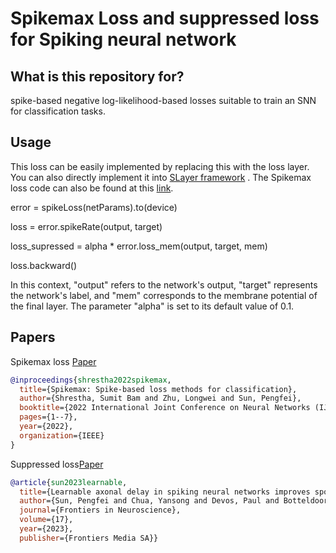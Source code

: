 # Spikemax Loss and suppressed loss for Spiking neural network

## **What is this repository for?**

spike-based negative log-likelihood-based losses suitable to train an SNN for classification tasks.

## **Usage**

This loss can be easily implemented by replacing this with the loss layer. You can also directly implement it into [SLayer framework](https://github.com/bamsumit/slayerPytorch) 
. The Spikemax loss code can also be found at this [link](https://github.com/lava-nc/lava-dl/blob/main/src/lava/lib/dl/slayer/loss.py.).

error = spikeLoss(netParams).to(device)

loss = error.spikeRate(output, target)

loss_supressed =  alpha * error.loss_mem(output, target, mem)

loss.backward()

In this context, "output" refers to the network's output, "target" represents the network's label, and "mem" corresponds to the membrane potential of the final layer. The parameter "alpha" is set to its default value of 0.1.

## **Papers**

Spikemax loss [Paper](https://ieeexplore.ieee.org/abstract/document/9892379)


```bibtex
@inproceedings{shrestha2022spikemax,
  title={Spikemax: Spike-based loss methods for classification},
  author={Shrestha, Sumit Bam and Zhu, Longwei and Sun, Pengfei},
  booktitle={2022 International Joint Conference on Neural Networks (IJCNN)},
  pages={1--7},
  year={2022},
  organization={IEEE}
}
```

Suppressed loss[Paper](https://www.frontiersin.org/articles/10.3389/fnins.2023.1275944/full)

```bibtex
@article{sun2023learnable,
  title={Learnable axonal delay in spiking neural networks improves spoken word recognition},
  author={Sun, Pengfei and Chua, Yansong and Devos, Paul and Botteldooren, Dick},
  journal={Frontiers in Neuroscience},
  volume={17},
  year={2023},
  publisher={Frontiers Media SA}}
```
